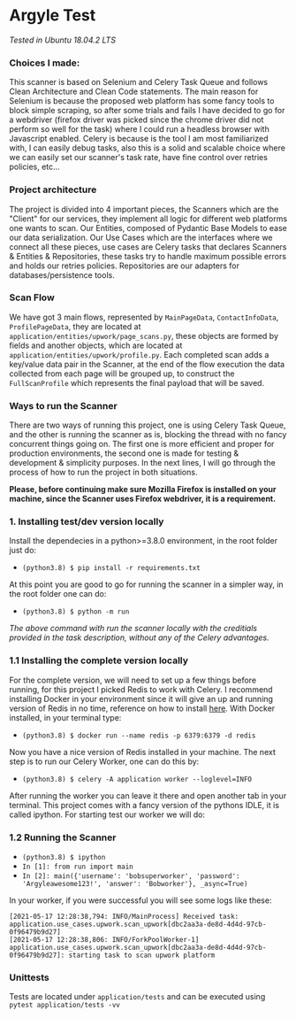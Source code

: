 # Argyle Test

_Tested in Ubuntu 18.04.2 LTS_

### Choices I made:

This scanner is based on Selenium and Celery Task Queue and follows Clean Architecture and Clean Code statements. The main reason for Selenium is because the proposed web platform has some fancy tools to block simple scraping, so after some trials and fails I have decided to go for a webdriver (firefox driver was picked since the chrome driver did not perform so well for the task) where I could run a headless browser with Javascript enabled. Celery is because is the tool I am most familiarized with, I can easily debug tasks, also this is a solid and scalable choice where we can easily set our scanner's task rate, have fine control over retries policies, etc...

### Project architecture

The project is divided into 4 important pieces, the Scanners which are the "Client" for our services, they implement all logic for different web platforms one wants to scan. Our Entities, composed of Pydantic Base Models to ease our data serialization. Our Use Cases which are the interfaces where we connect all these pieces, use cases are Celery tasks that declares Scanners & Entities & Repositories, these tasks try to handle maximum possible errors and holds our retries policies. Repositories are our adapters for databases/persistence tools.

### Scan Flow

We have got 3 main flows, represented by `MainPageData`, `ContactInfoData`, `ProfilePageData`, they are located at `application/entities/upwork/page_scans.py`, these objects are formed by fields and another objects, which are located at `application/entities/upwork/profile.py`. Each completed scan adds a key/value data pair in the Scanner, at the end of the flow execution the data collected from each page will be grouped up, to construct the `FullScanProfile` which represents the final payload that will be saved.

### Ways to run the Scanner

There are two ways of running this project, one is using Celery Task Queue, and the other is running the scanner as is, blocking the thread with no fancy concurrent things going on. The first one is more efficient and proper for production environments, the second one is made for testing & development & simplicity purposes. In the next lines, I will go through the process of how to run the project in both situations.

**Please, before continuing make sure Mozilla Firefox is installed on your machine, since the Scanner uses Firefox webdriver, it is a requirement.**

### 1. Installing test/dev version locally

Install the dependecies in a python>=3.8.0 environment, in the root folder just do:

- `(python3.8) $ pip install -r requirements.txt`

At this point you are good to go for running the scanner in a simpler way, in the root folder one can do:

- `(python3.8) $ python -m run`

_The above command with run the scanner locally with the creditials provided in the task description, without any of the Celery advantages._

### 1.1 Installing the complete version locally

For the complete version, we will need to set up a few things before running, for this project I picked Redis to work with Celery. I recommend installing Docker in your environment since it will give an up and running version of Redis in no time, reference on how to install [here](https://docs.docker.com/engine/install/ubuntu/). With Docker installed, in your terminal type:

- `(python3.8) $ docker run --name redis -p 6379:6379 -d redis`

Now you have a nice version of Redis installed in your machine. The next step is to run our Celery Worker, one can do this by:

- `(python3.8) $ celery -A application worker --loglevel=INFO`

After running the worker you can leave it there and open another tab in your terminal. This project comes with a fancy version of the pythons IDLE, it is called ipython. For starting test our worker we will do:

### 1.2 Running the Scanner

- `(python3.8) $ ipython`
- `In [1]: from run import main`
- `In [2]: main({'username': 'bobsuperworker', 'password': 'Argyleawesome123!', 'answer': 'Bobworker'}, _async=True)`

In your worker, if you were successful you will see some logs like these:

```
[2021-05-17 12:28:38,794: INFO/MainProcess] Received task: application.use_cases.upwork.scan_upwork[dbc2aa3a-de8d-4d4d-97cb-0f96479b9d27]
[2021-05-17 12:28:38,806: INFO/ForkPoolWorker-1] application.use_cases.upwork.scan_upwork[dbc2aa3a-de8d-4d4d-97cb-0f96479b9d27]: starting task to scan upwork platform
```

### Unittests

Tests are located under `application/tests` and can be executed using `pytest application/tests -vv`
